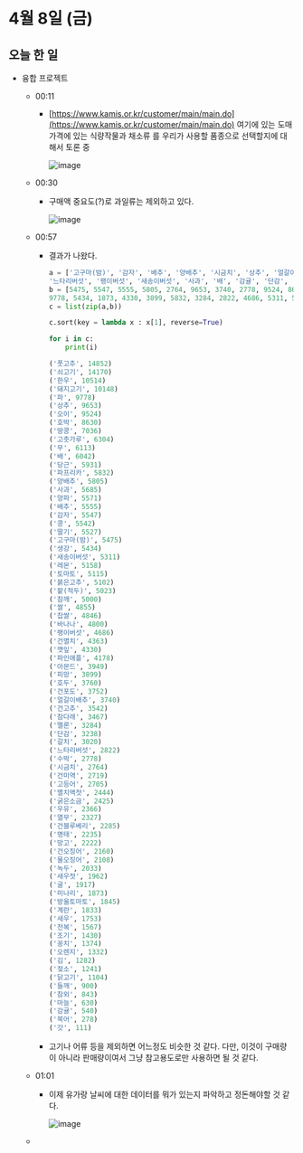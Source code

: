 # 4월 8일 (금)

## 오늘 한 일

* 융합 프로젝트

  * 00:11

    * [https://www.kamis.or.kr/customer/main/main.do](https://www.kamis.or.kr/customer/main/main.do) 여기에 있는 도매가격에 있는 식량작물과 채소류 를 우리가 사용할 품종으로 선택할지에 대해서 토론 중

      ![image](https://user-images.githubusercontent.com/75322297/162232559-b1c0e9bb-1ffd-4286-af80-dca4778d18bd.png)

  * 00:30

    * 구매액 중요도(?)로 과일류는 제외하고 있다.

      ![image](https://user-images.githubusercontent.com/75322297/162236290-55c39616-7c7f-4970-830b-c0182e9748d6.png)

  * 00:57

    * 결과가 나왔다.

      ```python
      a = ['고구마(밤)', '감자', '배추', '양배추', '시금치', '상추', '얼갈이배추', '수박', '오이', '호박', '토마토', '딸기', '무', '당근', '열무', '건고추', '풋고추', '붉은고추', '마늘', '양파', '파', '생강', '미나리', '깻잎', '피망', '파프리카', '멜론', 
      '느타리버섯', '팽이버섯', '새송이버섯', '사과', '배', '감귤', '단감', '바나나', '참다래', '파인애플', '오렌지', '방울토마토', '레몬', '망고', '고등어', '갈치', '명태', '물오징어', '건멸치', '쌀', '찹쌀', '콩', '팥(적두)', '녹두', '갓', '고춧가루', '참깨', '땅콩', '호두', '아몬드', '건포도', '건블루베리', '쇠고기', '들깨', '우유', '한우', '북어', '건오징어', '김', '건미역', '굴', '전복', '새우', '돼지고기', '닭고기', '계란', '조기', '새우젓', '멸치액젓', '굵은소금', '꽁치', '젖소', '참외'] 
      b = [5475, 5547, 5555, 5805, 2764, 9653, 3740, 2778, 9524, 8630, 5115, 5527, 6113, 5931, 2327, 3542, 14852, 5102, 630, 5571, 
      9778, 5434, 1873, 4330, 3899, 5832, 3284, 2822, 4686, 5311, 5685, 6042, 540, 3238, 4800, 3467, 4178, 1332, 1845, 5158, 2222, 2705, 3020, 2235, 2108, 4363, 4855, 4846, 5542, 5023, 2033, 111, 6304, 5000, 7036, 3760, 3949, 3752, 2285, 14170, 900, 2366, 10514, 278, 2160, 1282, 2719, 1917, 1567, 1753, 10148, 1104, 1833, 1430, 1962, 2444, 2425, 1374, 1241, 843]
      c = list(zip(a,b))
      
      c.sort(key = lambda x : x[1], reverse=True)
      
      for i in c:
          print(i)
      ```

      ```python
      ('풋고추', 14852)
      ('쇠고기', 14170)
      ('한우', 10514)
      ('돼지고기', 10148)
      ('파', 9778)
      ('상추', 9653)
      ('오이', 9524)
      ('호박', 8630)
      ('땅콩', 7036)
      ('고춧가루', 6304)
      ('무', 6113)
      ('배', 6042)
      ('당근', 5931)
      ('파프리카', 5832)
      ('양배추', 5805)
      ('사과', 5685)
      ('양파', 5571)
      ('배추', 5555)
      ('감자', 5547)
      ('콩', 5542)
      ('딸기', 5527)
      ('고구마(밤)', 5475)
      ('생강', 5434)
      ('새송이버섯', 5311)
      ('레몬', 5158)
      ('토마토', 5115)
      ('붉은고추', 5102)
      ('팥(적두)', 5023)
      ('참깨', 5000)
      ('쌀', 4855)
      ('찹쌀', 4846)
      ('바나나', 4800)
      ('팽이버섯', 4686)
      ('건멸치', 4363)
      ('깻잎', 4330)
      ('파인애플', 4178)
      ('아몬드', 3949)
      ('피망', 3899)
      ('호두', 3760)
      ('건포도', 3752)
      ('얼갈이배추', 3740)
      ('건고추', 3542)
      ('참다래', 3467)
      ('멜론', 3284)
      ('단감', 3238)
      ('갈치', 3020)
      ('느타리버섯', 2822)
      ('수박', 2778)
      ('시금치', 2764)
      ('건미역', 2719)
      ('고등어', 2705)
      ('멸치액젓', 2444)
      ('굵은소금', 2425)
      ('우유', 2366)
      ('열무', 2327)
      ('건블루베리', 2285)
      ('명태', 2235)
      ('망고', 2222)
      ('건오징어', 2160)
      ('물오징어', 2108)
      ('녹두', 2033)
      ('새우젓', 1962)
      ('굴', 1917)
      ('미나리', 1873)
      ('방울토마토', 1845)
      ('계란', 1833)
      ('새우', 1753)
      ('전복', 1567)
      ('조기', 1430)
      ('꽁치', 1374)
      ('오렌지', 1332)
      ('김', 1282)
      ('젖소', 1241)
      ('닭고기', 1104)
      ('들깨', 900)
      ('참외', 843)
      ('마늘', 630)
      ('감귤', 540)
      ('북어', 278)
      ('갓', 111)
      ```

    * 고기나 어류 등을 제외하면 어느정도 비슷한 것 같다. 다만, 이것이 구매량이 아니라 판매량이여서 그냥 참고용도로만 사용하면 될 것 같다.

  * 01:01

    * 이제 유가랑 날씨에 대한 데이터를 뭐가 있는지 파악하고 정돈해야할 것 같다.

      ![image](https://user-images.githubusercontent.com/75322297/162247278-bf6a5777-e448-4b37-8f33-2d2f728c779e.png)

  * 